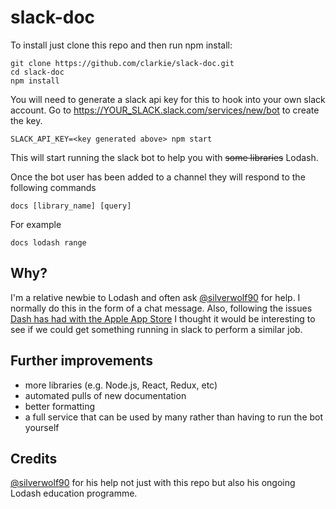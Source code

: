 # slack-doc


To install just clone this repo and then run npm install:

```
git clone https://github.com/clarkie/slack-doc.git
cd slack-doc
npm install
```

You will need to generate a slack api key for this to hook into your own slack account. 
Go to https://YOUR_SLACK.slack.com/services/new/bot to create the key.

```
SLACK_API_KEY=<key generated above> npm start
```

This will start running the slack bot to help you with ~~some libraries~~ Lodash.

Once the bot user has been added to a channel they will respond to the following commands
```
docs [library_name] [query]
```
For example
```
docs lodash range
```


## Why?

I'm a relative newbie to Lodash and often ask [@silverwolf90](https://github.com/Silverwolf90) for help. I normally do this in the form of a chat message.
Also, following the issues [Dash has had with the Apple App Store](https://blog.kapeli.com/dear-dash-users) I thought it would be interesting to see if we could get something running in slack to perform a similar job.

## Further improvements

- more libraries (e.g. Node.js, React, Redux, etc)
- automated pulls of new documentation
- better formatting
- a full service that can be used by many rather than having to run the bot yourself

## Credits

[@silverwolf90](https://github.com/Silverwolf90) for his help not just with this repo but also his ongoing Lodash education programme. 
